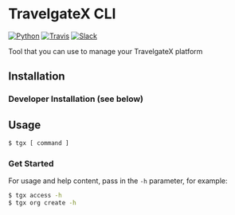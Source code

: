 # TravelgateX CLI

[![Python](https://img.shields.io/pypi/pyversions/tgx-cli.svg?maxAge=2592000)](https://pypi.python.org/pypi/tgx-cli)
[![Travis](https://travis-ci.org/TravelgateX/tgx-cli.svg?branch=master)](https://travis-ci.org//TravelgateX/tgx-cli)
[![Slack](https://slack.travelgatex.com/badge.svg)](https://slack.travelgatex.com)

Tool that you can use to manage your TravelgateX platform


## Installation


### Developer Installation (see below)


## Usage

```bash
$ tgx [ command ]
```

### Get Started

For usage and help content, pass in the `-h` parameter, for example:

```bash
$ tgx access -h
$ tgx org create -h
```
